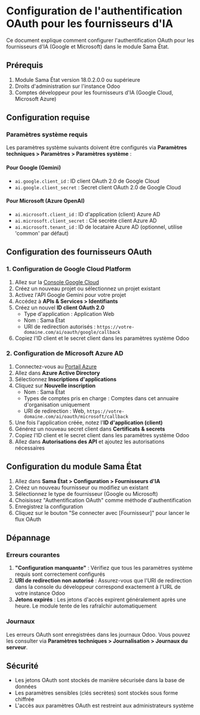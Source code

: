 # Configuration de l'authentification OAuth pour les fournisseurs d'IA

Ce document explique comment configurer l'authentification OAuth pour les fournisseurs d'IA (Google et Microsoft) dans le module Sama État.

## Prérequis

1. Module Sama État version 18.0.2.0.0 ou supérieure
2. Droits d'administration sur l'instance Odoo
3. Comptes développeur pour les fournisseurs d'IA (Google Cloud, Microsoft Azure)

## Configuration requise

### Paramètres système requis

Les paramètres système suivants doivent être configurés via **Paramètres techniques > Paramètres > Paramètres système** :

#### Pour Google (Gemini)
- `ai.google.client_id` : ID client OAuth 2.0 de Google Cloud
- `ai.google.client_secret` : Secret client OAuth 2.0 de Google Cloud

#### Pour Microsoft (Azure OpenAI)
- `ai.microsoft.client_id` : ID d'application (client) Azure AD
- `ai.microsoft.client_secret` : Clé secrète client Azure AD
- `ai.microsoft.tenant_id` : ID de locataire Azure AD (optionnel, utilise 'common' par défaut)

## Configuration des fournisseurs OAuth

### 1. Configuration de Google Cloud Platform

1. Allez sur la [Console Google Cloud](https://console.cloud.google.com/)
2. Créez un nouveau projet ou sélectionnez un projet existant
3. Activez l'API Google Gemini pour votre projet
4. Accédez à **APIs & Services > Identifiants**
5. Créez un nouvel **ID client OAuth 2.0**
   - Type d'application : Application Web
   - Nom : Sama État
   - URI de redirection autorisés : `https://votre-domaine.com/ai/oauth/google/callback`
6. Copiez l'ID client et le secret client dans les paramètres système Odoo

### 2. Configuration de Microsoft Azure AD

1. Connectez-vous au [Portail Azure](https://portal.azure.com/)
2. Allez dans **Azure Active Directory**
3. Sélectionnez **Inscriptions d'applications**
4. Cliquez sur **Nouvelle inscription**
   - Nom : Sama État
   - Types de comptes pris en charge : Comptes dans cet annuaire d'organisation uniquement
   - URI de redirection : Web, `https://votre-domaine.com/ai/oauth/microsoft/callback`
5. Une fois l'application créée, notez l'**ID d'application (client)**
6. Générez un nouveau secret client dans **Certificats & secrets**
7. Copiez l'ID client et le secret client dans les paramètres système Odoo
8. Allez dans **Autorisations des API** et ajoutez les autorisations nécessaires

## Configuration du module Sama État

1. Allez dans **Sama État > Configuration > Fournisseurs d'IA**
2. Créez un nouveau fournisseur ou modifiez un existant
3. Sélectionnez le type de fournisseur (Google ou Microsoft)
4. Choisissez "Authentification OAuth" comme méthode d'authentification
5. Enregistrez la configuration
6. Cliquez sur le bouton "Se connecter avec [Fournisseur]" pour lancer le flux OAuth

## Dépannage

### Erreurs courantes

1. **"Configuration manquante"** : Vérifiez que tous les paramètres système requis sont correctement configurés
2. **URI de redirection non autorisé** : Assurez-vous que l'URI de redirection dans la console du développeur correspond exactement à l'URL de votre instance Odoo
3. **Jetons expirés** : Les jetons d'accès expirent généralement après une heure. Le module tente de les rafraîchir automatiquement

### Journaux

Les erreurs OAuth sont enregistrées dans les journaux Odoo. Vous pouvez les consulter via **Paramètres techniques > Journalisation > Journaux du serveur**.

## Sécurité

- Les jetons OAuth sont stockés de manière sécurisée dans la base de données
- Les paramètres sensibles (clés secrètes) sont stockés sous forme chiffrée
- L'accès aux paramètres OAuth est restreint aux administrateurs système
